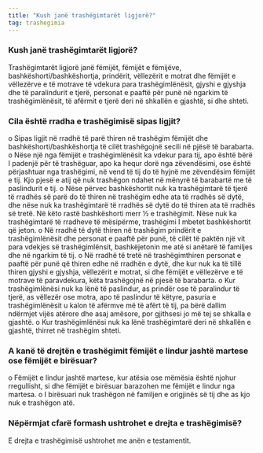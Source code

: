 ```yaml
---
title: "Kush janë trashëgimtarët ligjorë?"
tag: trashegimia
---
```



### Kush janë trashëgimtarët ligjorë?

Trashëgimtarët ligjorë janë fëmijët, fëmijët e fëmijëve, bashkëshorti/bashkëshortja, prindërit, vëllezërit e motrat dhe fëmijët e vëllezërve e të motrave të vdekura para trashëgimlënësit, gjyshi e gjyshja dhe të paralindurit e tjerë, personat e paaftë për punë në ngarkim të trashëgimlënësit, të afërmit e tjerë deri në shkallën e gjashtë, si dhe shteti.

### Cila është rradha e trashëgimisë sipas ligjit?

o	Sipas ligjit në rradhë të parë thiren në trashëgim fëmijët dhe bashkëshorti/bashkëshortja të cilët trashëgojnë secili në pjësë të barabarta.
o	Nëse një nga fëmijët e trashëgimlënësit ka vdekur para tij, apo është bërë I padenjë për të trashëguar, apo ka hequr dorë nga zëvendësimi, ose është përjashtuar nga trashëgimi, në vend të tij do të hyjnë me zëvendësim fëmijët e tij. Kjo pjesë e atij që nuk trashëgon ndahet në mënyrë të barabartë me të paslindurit e tij.
o	Nëse përvec bashkëshortit nuk ka trashëgimtarë të tjerë të rradhës së parë do të thiren në trashëgim edhe ata të rradhës së dytë, dhe nëse nuk ka trashëgimtarë të rradhës së dytë do të thiren ata të rradhës së tretë. Në këto rastë bashkëshorti merr ½ e trashëgimit. Nëse nuk ka trashëgimtarë të rradheve të mësipërme, trashëgimi I mbetet bashkëshortit që jeton.
o	Në rradhë të dytë thiren në trashëgim prindërit e trashëgimlënësit dhe personat e paaftë për punë, të cilët të paktën një vit para vdekjes së trashëgimlënsit, bashkëjetonin me atë si anëtarë të familjes dhe në ngarkim të tij.
o	Në rradhë të tretë në trashëgimthiren personat e paaftë për punë që thiren edhe në rradhën e dytë, dhe kur nuk ka të tillë thiren gjyshi e gjyshja, vëllezërit e motrat, si dhe fëmijët e vëllezërve e të motrave të paravdekura, këta trashëgojnë në pjesë të barabarta.
o	Kur trashëgimlënësi nuk ka lënë të paslindur, as prindër ose të paralindur të tjerë, as vëllezër ose motra, apo të paslindur të këtyre, pasuria e trashëgimlënësit u kalon të afërmve më të afërt të tij, pa bërë dallim ndërmjet vijës atërore dhe asaj amësore, por gjithsesi jo më tej se shkalla e gjashtë.
o	Kur trashëgimlënësi nuk ka lënë trashëgimtarë deri në shkallën e gjashtë, thirret në trashëgim shteti.

### A kanë të drejtën e trashëgimit fëmijët e lindur jashtë martese ose fëmijët e birësuar?

o	Fëmijët e lindur jashtë martese, kur atësia ose mëmësia është njohur rregullisht, si dhe fëmijët e birësuar barazohen me fëmijët e lindur nga martesa. 
o	I birësuari nuk trashëgon në familjen e origjinës së tij dhe as kjo nuk e trashëgon atë.

###	Nëpërmjat cfarë formash ushtrohet e drejta e trashëgimisë?

E drejta e trashëgimisë ushtrohet me anën e testamentit.
